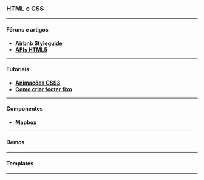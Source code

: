 ### HTML e CSS

---

#### Fóruns e artigos
- __[Airbnb Styleguide](https://github.com/airbnb/css)__
- __[APIs HTML5](http://danielgalvao.github.io/html5/tecnology/api/javascript/2016/11/06/html5-apis-que-voce-precisa-conhecer)__

---

#### Tutoriais
- __[Animações CSS3](http://cienciacomputacao.com.br/desenvolvimento/all-animation-css3-pacote-de-animacoes-e-muito-mais/)__
- __[Como criar footer fixo](https://willianjusten.com.br/como-criar-footer-fixo/)__

---

#### Componentes

- __[Mapbox](https://www.mapbox.com/base/styling/)__

---

#### Demos

---

#### Templates

---